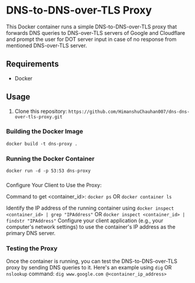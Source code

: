 # DNS-to-DNS-over-TLS Proxy

This Docker container runs a simple DNS-to-DNS-over-TLS proxy that forwards DNS queries to DNS-over-TLS servers of Google and Cloudflare and prompt the user for DOT server input in case of no response from mentioned DNS-over-TLS server.

## Requirements

- Docker

## Usage

1. Clone this repository: `https://github.com/HimanshuChauhan007/dns-dns-over-tls-proxy.git`

### Building the Docker Image
`docker build -t dns-proxy .`

### Running the Docker Container
`docker run -d -p 53:53 dns-proxy`

###
Configure Your Client to Use the Proxy:

Command to get <container_id>: `docker ps` OR `docker container ls`

Identify the IP address of the running container using `docker inspect <container_id> | grep "IPAddress"` OR `docker inspect <container_id> | findstr "IPAddress"`
Configure your client application (e.g., your computer's network settings) to use the container's IP address as the primary DNS server.

### Testing the Proxy
Once the container is running, you can test the DNS-to-DNS-over-TLS proxy by sending DNS queries to it. Here's an example using `dig` OR `nslookup` command:
`dig www.google.com @<container_ip_address>`
